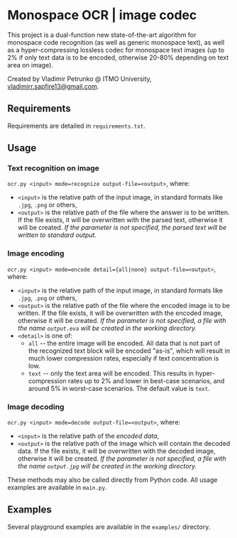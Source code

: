 # Monospace OCR | image codec
This project is a dual-function new state-of-the-art algorithm for monospace code recognition (as well as generic monospace text), as well as a hyper-compressing lossless codec for monospace text images (up to 2% if only text data is to be encoded, otherwise 20-80% depending on text area on image).

Created by Vladimir Petrunko @ ITMO University, vladimirr.sapfire13@gmail.com.

## Requirements

Requirements are detailed in `requirements.txt`.

## Usage

### Text recognition on image
`ocr.py <input> mode=recognize output-file=<output>`, where:
* `<input>` is the relative path of the input image, in standard formats like `.jpg`, `.png` or others,
* `<output>` is the relative path of the file where the answer is to be written. If the file exists, it will be overwritten with the parsed text, otherwise it will be created. _If the parameter is not specified, the parsed text will be written to standard output._

### Image encoding
`ocr.py <input> mode=encode detail={all|none} output-file=<output>`, where:
* `<input>` is the relative path of the input image, in standard formats like `.jpg`, `.png` or others,
* `<output>` is the relative path of the file where the encoded image is to be written. If the file exists, it will be overwritten with the encoded image, otherwise it will be created. _If the parameter is not specified, a file with the name `output.eva` will be created in the working directory._
* `<detail>` is one of:
  * `all` -- the entire image will be encoded. All data that is not part of the recognized text block will be encoded "as-is", which will result in much lower compression rates, especially if text concentration is low.
  * `text` -- only the text area will be encoded. This results in hyper-compression rates up to 2% and lower in best-case scenarios, and around 5% in worst-case scenarios.
  The default value is `text`.

### Image decoding
`ocr.py <input> mode=decode output-file=<output>`, where:
* `<input>` is the relative path of the _encoded data_,
* `<output>` is the relative path of the image which will contain the decoded data. If the file exists, it will be overwritten with the decoded image, otherwise it will be created. _If the parameter is not specified, a file with the name `output.jpg` will be created in the working directory._

These methods may also be called directly from Python code. All usage examples are available in `main.py`.

## Examples
Several playground examples are available in the `examples/` directory.